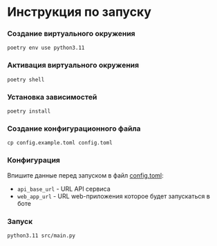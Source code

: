 # Инструкция по запуску

### Создание виртуального окружения

```shell
poetry env use python3.11
```

### Активация виртуального окружения

```shell
poetry shell
```

### Установка зависимостей

```shell
poetry install
```

### Создание конфигурационного файла

```shell
cp config.example.toml config.toml
```

### Конфигурация

Впишите данные перед запуском в файл [config.toml](./config.toml):

- `api_base_url` - URL API сервиса
- `web_app_url` - URL web-приложения которое будет запускаться в боте

### Запуск

```shell
python3.11 src/main.py
```